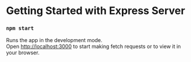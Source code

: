 # Getting Started with Express Server

### `npm start`

Runs the app in the development mode.\
Open [http://localhost:3000](http://localhost:3000) to start making fetch requests or to view it in your browser.

